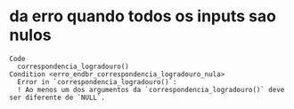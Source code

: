 # da erro quando todos os inputs sao nulos

    Code
      correspondencia_logradouro()
    Condition <erro_endbr_correspondencia_logradouro_nula>
      Error in `correspondencia_logradouro()`:
      ! Ao menos um dos argumentos da `correspondencia_logradouro()` deve ser diferente de `NULL`.

